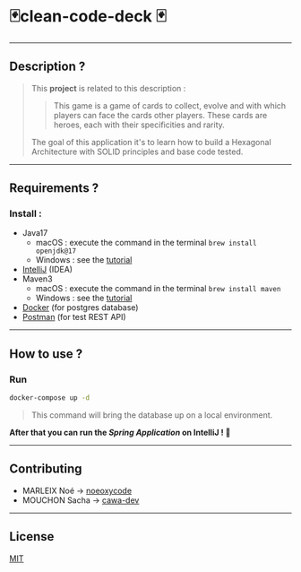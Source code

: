 #  🃏clean-code-deck 🃏

---

## Description ?

>This **project** is related to this description :
>>This game is a game of
cards to collect, evolve and with which players can face the cards
other players. These cards are heroes, each with their specificities and rarity.
>
> The goal of this application it's to learn how to build a Hexagonal Architecture 
> with SOLID principles and base code tested.

---

## Requirements ?

### Install :
* Java17
  * macOS : execute the command in the terminal ``brew install openjdk@17``
  * Windows : see the [tutorial](https://java.tutorials24x7.com/blog/how-to-install-java-17-on-windows)
* [IntelliJ](https://www.jetbrains.com/idea/download/?source=google&medium=cpc&campaign=9736964302&term=intellij%20idea&content=602143185538&gclid=CjwKCAiArY2fBhB9EiwAWqHK6p_4ouOGjREHl3lQVuOk2uDV1zVjgXv85LKubo850OYSnTweu859shoCUToQAvD_BwE#section=mac) (IDEA)
* Maven3
    * macOS : execute the command in the terminal ``brew install maven``
    * Windows : see the [tutorial](https://maven.apache.org/install.html)
* [Docker](https://www.docker.com/) (for postgres database)
* [Postman](https://www.postman.com/) (for test REST API)

---

## How to use ?

### Run

```bash
docker-compose up -d
```
>This command will bring the database up on a local environment.

**After that you can run the *Spring Application* on IntelliJ ! 🚀**

---

## Contributing

* MARLEIX Noé -> [noeoxycode](https://github.com/noeoxycode)
* MOUCHON Sacha -> [cawa-dev](https://github.com/cawa-dev)

---

## License

[MIT](https://choosealicense.com/licenses/mit/)